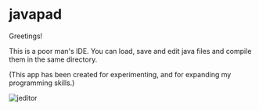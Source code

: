 # javapad

Greetings!

This is a poor man's IDE.
You can load, save and edit java files
and compile them in the same directory.

(This app has been created for experimenting,
and for expanding my programming skills.)


![jeditor](https://github.com/miklos1125/javapad/assets/127934692/f004e992-2712-4b17-8ab0-6f2738a6ab51)


